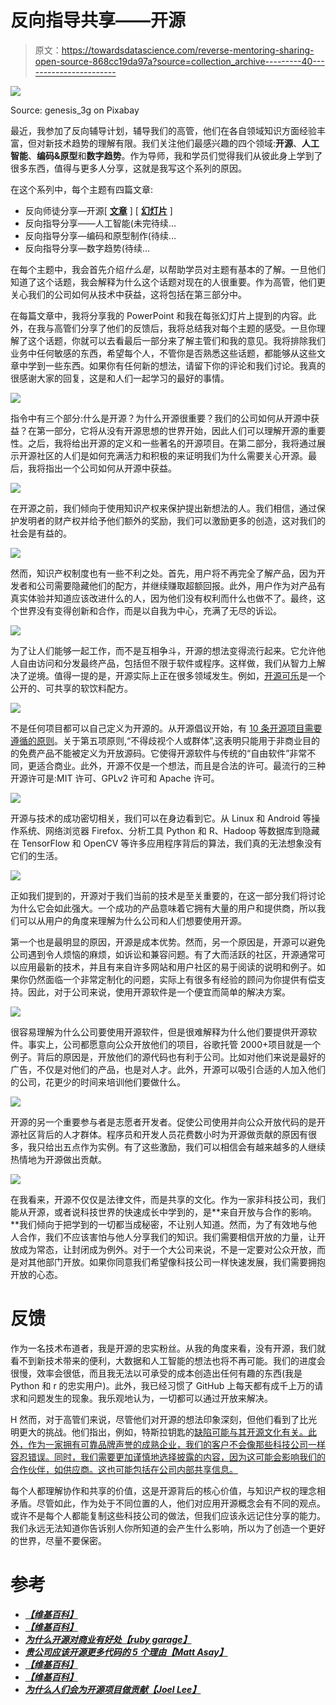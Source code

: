 # 反向指导共享——开源

> 原文：<https://towardsdatascience.com/reverse-mentoring-sharing-open-source-868cc19da97a?source=collection_archive---------40----------------------->

![](img/44a49a2e2a7554fab45b3e3ae616a85f.png)

Source: genesis_3g on Pixabay

最近，我参加了反向辅导计划，辅导我们的高管，他们在各自领域知识方面经验丰富，但对新技术趋势的理解有限。我们关注他们最感兴趣的四个领域:**开源**、**人工智能**、**编码&原型**和**数字趋势**。作为导师，我和学员们觉得我们从彼此身上学到了很多东西，值得与更多人分享，这就是我写这个系列的原因。

在这个系列中，每个主题有四篇文章:

*   反向师徒分享—开源[ [**文章**](/reverse-mentoring-sharing-open-source-868cc19da97a) ] [ [**幻灯片**](https://www.slideshare.net/ssuserf1b9cf/open-source-140737960) ]
*   反向指导分享——人工智能(未完待续…
*   反向指导分享—编码和原型制作(待续…
*   反向指导分享—数字趋势(待续…

在每个主题中，我会首先介绍*什么是*，以帮助学员对主题有基本的了解。一旦他们知道了这个话题，我会解释为什么这个话题对现在的人很重要。作为高管，他们更关心我们的公司如何从技术中获益，这将包括在第三部分中。

在每篇文章中，我将分享我的 PowerPoint 和我在每张幻灯片上提到的内容。此外，在我与高管们分享了他们的反馈后，我将总结我对每个主题的感受。一旦你理解了这个话题，你就可以去看最后一部分来了解主管们和我的意见。我将排除我们业务中任何敏感的东西，希望每个人，不管你是否熟悉这些话题，都能够从这些文章中学到一些东西。如果你有任何新的想法，请留下你的评论和我们讨论。我真的很感谢大家的回复，这是和人们一起学习的最好的事情。

![](img/cb4db851769e6cdeaffbbb20c0eac749.png)

指令中有三个部分:什么是开源？为什么开源很重要？我们的公司如何从开源中获益？在第一部分，它将从没有开源思想的世界开始，因此人们可以理解开源的重要性。之后，我将给出开源的定义和一些著名的开源项目。在第二部分，我将通过展示开源社区的人们是如何充满活力和积极的来证明我们为什么需要关心开源。最后，我将指出一个公司如何从开源中获益。

![](img/8f1f82b8355981520bf145213323cd69.png)

在开源之前，我们倾向于使用知识产权来保护提出新想法的人。我们相信，通过保护发明者的财产权并给予他们额外的奖励，我们可以激励更多的创造，这对我们的社会是有益的。

![](img/c6d97ec04389b60cb22e09d4c87d0a14.png)

然而，知识产权制度也有一些不利之处。首先，用户将不再完全了解产品，因为开发者和公司需要隐藏他们的配方，并继续赚取超额回报。此外，用户作为对产品有真实体验并知道应该改进什么的人，因为他们没有权利而什么也做不了。最终，这个世界没有变得创新和合作，而是以自我为中心，充满了无尽的诉讼。

![](img/518166966b6ab2d206498e195763e497.png)

为了让人们能够一起工作，而不是互相争斗，开源的想法变得流行起来。它允许他人自由访问和分发最终产品，包括但不限于软件或程序。这样做，我们从智力上解决了逆境。值得一提的是，开源实际上正在很多领域发生。例如，[开源可乐](https://en.wikipedia.org/wiki/Open-source_cola)是一个公开的、可共享的软饮料配方。

![](img/aa500466564826aae5e5eb3c552d0877.png)

不是任何项目都可以自己定义为开源的。从开源倡议开始，有 [10 条开源项目需要遵循的原则](https://opensource.org/osd-annotated)。关于第五项原则,“不得歧视个人或群体”,这表明只能用于非商业目的的免费产品不能被定义为开放源码。它使得开源软件与传统的“自由软件”非常不同，更适合商业。此外，开源不仅是一个想法，而且是合法的许可。最流行的三种开源许可是:MIT 许可、GPLv2 许可和 Apache 许可。

![](img/b6612e6b860a7db3a97bdb4b5db2cfd5.png)

开源与技术的成功密切相关，我们可以在身边看到它。从 Linux 和 Android 等操作系统、网络浏览器 Firefox、分析工具 Python 和 R、Hadoop 等数据库到隐藏在 TensorFlow 和 OpenCV 等许多应用程序背后的算法，我们真的无法想象没有它们的生活。

![](img/73d7a3a2c26a1930ee3c004cadd4298e.png)

正如我们提到的，开源对于我们当前的技术是至关重要的，在这一部分我们将讨论为什么它会如此强大。一个成功的产品意味着它拥有大量的用户和提供商，所以我们可以从用户的角度来理解为什么公司和人们想要使用开源。

第一个也是最明显的原因，开源是成本优势。然而，另一个原因是，开源可以避免公司遇到令人烦恼的麻烦，如诉讼和兼容问题。有了大而活跃的社区，开源通常可以应用最新的技术，并且有来自许多网站和用户社区的易于阅读的说明和例子。如果你仍然面临一个非常定制化的问题，实际上有很多有经验的顾问为你提供有偿支持。因此，对于公司来说，使用开源软件是一个便宜而简单的解决方案。

![](img/d85e54491ef3ff1b4f7f37fe42248071.png)

很容易理解为什么公司要使用开源软件，但是很难解释为什么他们要提供开源软件。事实上，公司都愿意向公众开放他们的项目，谷歌托管 2000+项目就是一个例子。背后的原因是，开放他们的源代码也有利于公司。比如对他们来说是最好的广告，不仅是对他们的产品，也是对人才。此外，开源可以吸引合适的人加入他们的公司，花更少的时间来培训他们要做什么。

![](img/996838b33a0c8bef74904a804a1e996b.png)

开源的另一个重要参与者是志愿者开发者。促使公司使用并向公众开放代码的是开源社区背后的人才群体。程序员和开发人员花费数小时为开源做贡献的原因有很多，我只给出五点作为实例。有了这些激励，我们可以相信会有越来越多的人继续热情地为开源做出贡献。

![](img/c10dadf0b8ab20b41eda3b589e588fce.png)

在我看来，开源不仅仅是法律文件，而是共享的文化。作为一家非科技公司，我们能从开源，或者说科技世界的快速成长中学到的，是**来自开放与合作的影响。**我们倾向于把学到的一切都当成秘密，不让别人知道。然而，为了有效地与他人合作，我们不应该害怕与他人分享我们的知识。我们需要相信开放的力量，让开放成为常态，让封闭成为例外。对于一个大公司来说，不是一定要对公众开放，而是对其他部门开放。如果你同意我们希望像科技公司一样快速发展，我们需要拥抱开放的心态。

# 反馈

作为一名技术布道者，我是开源的忠实粉丝。从我的角度来看，没有开源，我们就看不到新技术带来的便利，大数据和人工智能的想法也将不再可能。我们的进度会很慢，效率会很低，而且我无法以可承受的成本创造出任何有趣的东西(我是 Python 和 r 的忠实用户)。此外，我已经习惯了 GitHub 上每天都有成千上万的请求和问题发生的现象。我乐观地认为，一切都可以通过开放来解决。

H 然而，对于高管们来说，尽管他们对开源的想法印象深刻，但他们看到了比光明更大的挑战。他们指出，例如，特斯拉钥匙的[缺陷可能与其开源文化有关。此外，作为一家拥有可靠品牌声誉的成熟企业，我们的客户不会像那些科技公司一样容忍错误。同时，我们需要更加谨慎地选择披露的内容，因为这可能会影响我们的合作伙伴，如供应商。这也可能包括在公司内部共享信息。](https://www.zdnet.com/article/how-to-steal-a-tesla-model-s-in-seconds/)

每个人都理解协作和共享的价值，这是开源背后的核心价值，与知识产权的理念相矛盾。尽管如此，作为处于不同位置的人，他们对应用开源概念会有不同的观点。或许不是每个人都能复制这些科技公司的做法，但我们应该永远记住分享的能力。我们永远无法知道你告诉别人你所知道的会产生什么影响，所以为了创造一个更好的世界，尽量不要保密。

# 参考

*   [***【维基百科】***](https://en.wikipedia.org/wiki/Open-source_model)
*   [***【维基百科】***](https://en.wikipedia.org/wiki/Open-source_software)
*   [***为什么开源对商业有好处【ruby garage】***](https://rubygarage.org/blog/why-open-source-is-good-for-business)
*   [***贵公司应该开源更多代码的 5 个理由【Matt Asay】***](https://readwrite.com/2015/01/28/open-source-code-5-reasons-to-open-up/)
*   [***【维基百科】***](https://en.wikipedia.org/wiki/The_Open_Source_Definition)
*   [***【维基百科】***](https://en.wikipedia.org/wiki/Apache_License)
*   [***为什么人们会为开源项目做贡献【Joel Lee】***](https://www.makeuseof.com/tag/people-contribute-open-source-projects/)
